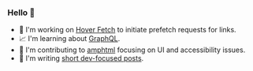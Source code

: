 ### Hello 👋
- 🔨 I'm working on [Hover Fetch](https://github.com/nickFalcone/hover-fetch) to initiate prefetch requests for links. 
- 📈 I'm learning about [GraphQL](https://graphql.org/).
- 🚧 I'm contributing to [amphtml](https://github.com/ampproject/amphtml/pulls/nickFalcone) focusing on UI and accessibility issues. 
- 📝 I'm writing [short dev-focused posts](https://www.nickfalcone.com/).